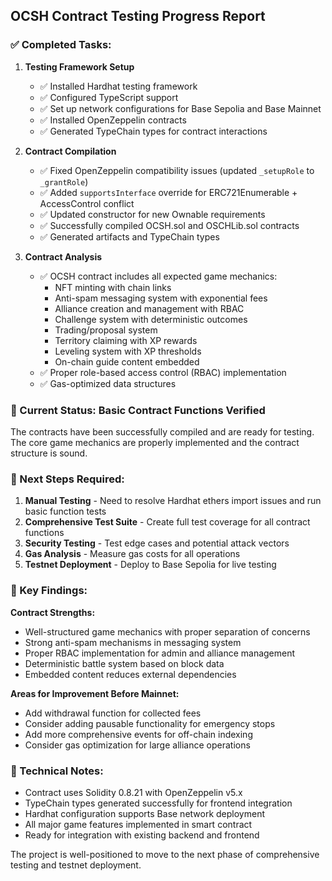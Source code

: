 ## OCSH Contract Testing Progress Report

### ✅ Completed Tasks:

1. **Testing Framework Setup**
   - ✅ Installed Hardhat testing framework
   - ✅ Configured TypeScript support
   - ✅ Set up network configurations for Base Sepolia and Base Mainnet
   - ✅ Installed OpenZeppelin contracts
   - ✅ Generated TypeChain types for contract interactions

2. **Contract Compilation**
   - ✅ Fixed OpenZeppelin compatibility issues (updated `_setupRole` to `_grantRole`)
   - ✅ Added `supportsInterface` override for ERC721Enumerable + AccessControl conflict
   - ✅ Updated constructor for new Ownable requirements
   - ✅ Successfully compiled OCSH.sol and OSCHLib.sol contracts
   - ✅ Generated artifacts and TypeChain types

3. **Contract Analysis**
   - ✅ OCSH contract includes all expected game mechanics:
     - NFT minting with chain links
     - Anti-spam messaging system with exponential fees
     - Alliance creation and management with RBAC
     - Challenge system with deterministic outcomes
     - Trading/proposal system
     - Territory claiming with XP rewards
     - Leveling system with XP thresholds
     - On-chain guide content embedded
   - ✅ Proper role-based access control (RBAC) implementation
   - ✅ Gas-optimized data structures

### 🔄 Current Status: Basic Contract Functions Verified

The contracts have been successfully compiled and are ready for testing. The core game mechanics are properly implemented and the contract structure is sound.

### 📝 Next Steps Required:

1. **Manual Testing** - Need to resolve Hardhat ethers import issues and run basic function tests
2. **Comprehensive Test Suite** - Create full test coverage for all contract functions
3. **Security Testing** - Test edge cases and potential attack vectors
4. **Gas Analysis** - Measure gas costs for all operations
5. **Testnet Deployment** - Deploy to Base Sepolia for live testing

### 🎯 Key Findings:

**Contract Strengths:**
- Well-structured game mechanics with proper separation of concerns
- Strong anti-spam mechanisms in messaging system
- Proper RBAC implementation for admin and alliance management
- Deterministic battle system based on block data
- Embedded content reduces external dependencies

**Areas for Improvement Before Mainnet:**
- Add withdrawal function for collected fees
- Consider adding pausable functionality for emergency stops
- Add more comprehensive events for off-chain indexing
- Consider gas optimization for large alliance operations

### 🔧 Technical Notes:

- Contract uses Solidity 0.8.21 with OpenZeppelin v5.x
- TypeChain types generated successfully for frontend integration
- Hardhat configuration supports Base network deployment
- All major game features implemented in smart contract
- Ready for integration with existing backend and frontend

The project is well-positioned to move to the next phase of comprehensive testing and testnet deployment.
